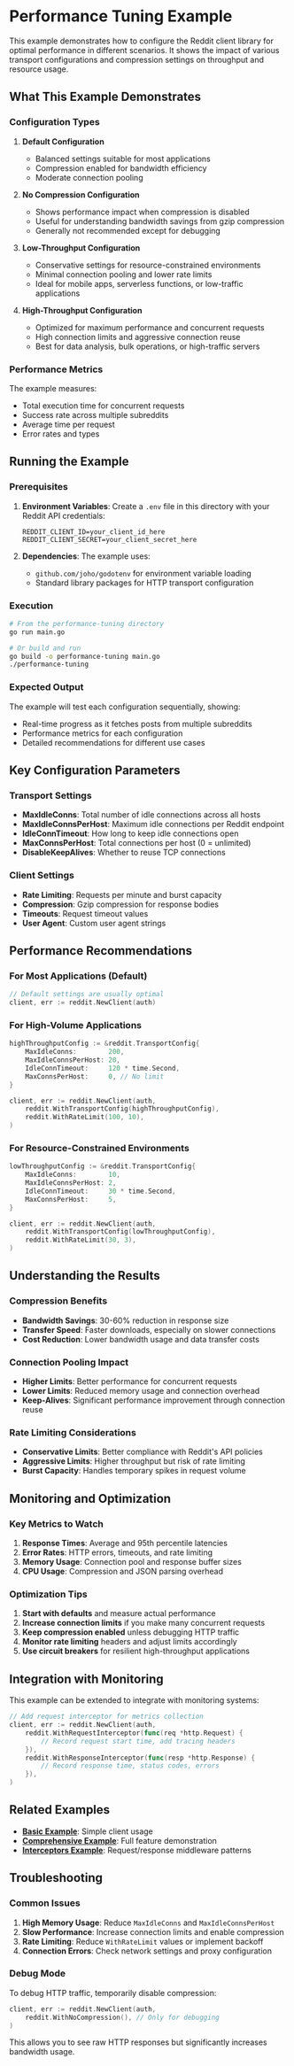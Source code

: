 # Performance Tuning Example

This example demonstrates how to configure the Reddit client library for optimal performance in different scenarios. It shows the impact of various transport configurations and compression settings on throughput and resource usage.

## What This Example Demonstrates

### Configuration Types

1. **Default Configuration**
   - Balanced settings suitable for most applications
   - Compression enabled for bandwidth efficiency
   - Moderate connection pooling

2. **No Compression Configuration**
   - Shows performance impact when compression is disabled
   - Useful for understanding bandwidth savings from gzip compression
   - Generally not recommended except for debugging

3. **Low-Throughput Configuration**
   - Conservative settings for resource-constrained environments
   - Minimal connection pooling and lower rate limits
   - Ideal for mobile apps, serverless functions, or low-traffic applications

4. **High-Throughput Configuration**
   - Optimized for maximum performance and concurrent requests
   - High connection limits and aggressive connection reuse
   - Best for data analysis, bulk operations, or high-traffic servers

### Performance Metrics

The example measures:

- Total execution time for concurrent requests
- Success rate across multiple subreddits
- Average time per request
- Error rates and types

## Running the Example

### Prerequisites

1. **Environment Variables**: Create a `.env` file in this directory with your Reddit API credentials:

   ```env
   REDDIT_CLIENT_ID=your_client_id_here
   REDDIT_CLIENT_SECRET=your_client_secret_here
   ```

2. **Dependencies**: The example uses:
   - `github.com/joho/godotenv` for environment variable loading
   - Standard library packages for HTTP transport configuration

### Execution

```bash
# From the performance-tuning directory
go run main.go

# Or build and run
go build -o performance-tuning main.go
./performance-tuning
```

### Expected Output

The example will test each configuration sequentially, showing:

- Real-time progress as it fetches posts from multiple subreddits
- Performance metrics for each configuration
- Detailed recommendations for different use cases

## Key Configuration Parameters

### Transport Settings

- **MaxIdleConns**: Total number of idle connections across all hosts
- **MaxIdleConnsPerHost**: Maximum idle connections per Reddit endpoint
- **IdleConnTimeout**: How long to keep idle connections open
- **MaxConnsPerHost**: Total connections per host (0 = unlimited)
- **DisableKeepAlives**: Whether to reuse TCP connections

### Client Settings

- **Rate Limiting**: Requests per minute and burst capacity
- **Compression**: Gzip compression for response bodies
- **Timeouts**: Request timeout values
- **User Agent**: Custom user agent strings

## Performance Recommendations

### For Most Applications (Default)

```go
// Default settings are usually optimal
client, err := reddit.NewClient(auth)
```

### For High-Volume Applications

```go
highThroughputConfig := &reddit.TransportConfig{
    MaxIdleConns:        200,
    MaxIdleConnsPerHost: 20,
    IdleConnTimeout:     120 * time.Second,
    MaxConnsPerHost:     0, // No limit
}

client, err := reddit.NewClient(auth,
    reddit.WithTransportConfig(highThroughputConfig),
    reddit.WithRateLimit(100, 10),
)
```

### For Resource-Constrained Environments

```go
lowThroughputConfig := &reddit.TransportConfig{
    MaxIdleConns:        10,
    MaxIdleConnsPerHost: 2,
    IdleConnTimeout:     30 * time.Second,
    MaxConnsPerHost:     5,
}

client, err := reddit.NewClient(auth,
    reddit.WithTransportConfig(lowThroughputConfig),
    reddit.WithRateLimit(30, 3),
)
```

## Understanding the Results

### Compression Benefits

- **Bandwidth Savings**: 30-60% reduction in response size
- **Transfer Speed**: Faster downloads, especially on slower connections
- **Cost Reduction**: Lower bandwidth usage and data transfer costs

### Connection Pooling Impact

- **Higher Limits**: Better performance for concurrent requests
- **Lower Limits**: Reduced memory usage and connection overhead
- **Keep-Alives**: Significant performance improvement through connection reuse

### Rate Limiting Considerations

- **Conservative Limits**: Better compliance with Reddit's API policies
- **Aggressive Limits**: Higher throughput but risk of rate limiting
- **Burst Capacity**: Handles temporary spikes in request volume

## Monitoring and Optimization

### Key Metrics to Watch

1. **Response Times**: Average and 95th percentile latencies
2. **Error Rates**: HTTP errors, timeouts, and rate limiting
3. **Memory Usage**: Connection pool and response buffer sizes
4. **CPU Usage**: Compression and JSON parsing overhead

### Optimization Tips

1. **Start with defaults** and measure actual performance
2. **Increase connection limits** if you make many concurrent requests
3. **Keep compression enabled** unless debugging HTTP traffic
4. **Monitor rate limiting** headers and adjust limits accordingly
5. **Use circuit breakers** for resilient high-throughput applications

## Integration with Monitoring

This example can be extended to integrate with monitoring systems:

```go
// Add request interceptor for metrics collection
client, err := reddit.NewClient(auth,
    reddit.WithRequestInterceptor(func(req *http.Request) {
        // Record request start time, add tracing headers
    }),
    reddit.WithResponseInterceptor(func(resp *http.Response) {
        // Record response time, status codes, errors
    }),
)
```

## Related Examples

- **[Basic Example](../basic/)**: Simple client usage
- **[Comprehensive Example](../comprehensive/)**: Full feature demonstration
- **[Interceptors Example](../interceptors/)**: Request/response middleware patterns

## Troubleshooting

### Common Issues

1. **High Memory Usage**: Reduce `MaxIdleConns` and `MaxIdleConnsPerHost`
2. **Slow Performance**: Increase connection limits and enable compression
3. **Rate Limiting**: Reduce `WithRateLimit` values or implement backoff
4. **Connection Errors**: Check network settings and proxy configuration

### Debug Mode

To debug HTTP traffic, temporarily disable compression:

```go
client, err := reddit.NewClient(auth,
    reddit.WithNoCompression(), // Only for debugging
)
```

This allows you to see raw HTTP responses but significantly increases bandwidth usage.
